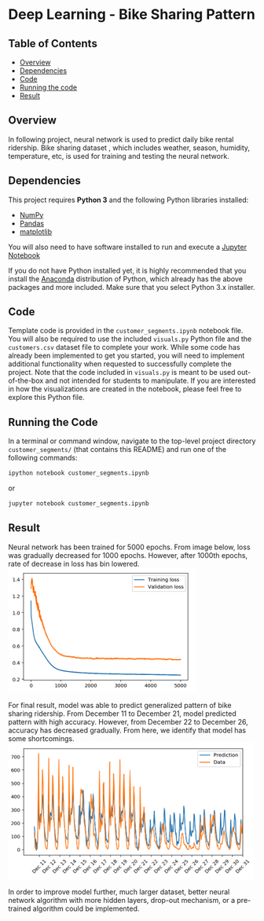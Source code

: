 # Deep Learning - Bike Sharing Pattern

## Table of Contents
- [Overview](#Overview)
- [Dependencies](#Dependencies)
- [Code](#Code)
- [Running the code](#Running-the-code)
- [Result](#Result)

## Overview
In following project, neural network is used to predict daily bike rental ridership. Bike sharing dataset , which includes weather, season, humidity, temperature, etc, is used for training and testing the neural network.

## Dependencies

This project requires **Python 3** and the following Python libraries installed:

- [NumPy](http://www.numpy.org/)
- [Pandas](http://pandas.pydata.org)
- [matplotlib](http://matplotlib.org/)

You will also need to have software installed to run and execute a [Jupyter Notebook](http://ipython.org/notebook.html)

If you do not have Python installed yet, it is highly recommended that you install the [Anaconda](http://continuum.io/downloads) distribution of Python, which already has the above packages and more included. Make sure that you select Python 3.x installer.

## Code

Template code is provided in the `customer_segments.ipynb` notebook file. You will also be required to use the included `visuals.py` Python file and the `customers.csv` dataset file to complete your work. While some code has already been implemented to get you started, you will need to implement additional functionality when requested to successfully complete the project. Note that the code included in `visuals.py` is meant to be used out-of-the-box and not intended for students to manipulate. If you are interested in how the visualizations are created in the notebook, please feel free to explore this Python file.

## Running the Code

In a terminal or command window, navigate to the top-level project directory `customer_segments/` (that contains this README) and run one of the following commands:

```bash
ipython notebook customer_segments.ipynb
```  
or
```bash
jupyter notebook customer_segments.ipynb
```

## Result

Neural network has been trained for 5000 epochs. From image below, loss was gradually decreased for 1000 epochs. However, after 1000th epochs, rate of decrease in loss has bin lowered.
![image2](./image/image2.png)

For final result, model was able to predict generalized pattern of bike sharing ridership. From December  11 to December 21, model predicted pattern with high accuracy. However, from December 22 to December 26, accuracy has decreased gradually. From here, we identify that model has some shortcomings.
![image1](./image/image1.png)

In order to improve model further, much larger dataset, better neural network algorithm with more hidden layers, drop-out mechanism, or a pre-trained algorithm could be implemented.
